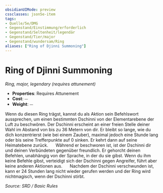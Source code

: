 ```yaml
---
obsidianUIMode: preview
cssclasses: json5e-item
tags:
- Quelle/5e/DMG
- Gegenstand/Einstimmung/erforderlich
- Gegenstand/Seltenheit/legendär
- Gegenstand/Tier/major
- Gegenstand/wundersam/Ring
aliases: ["Ring of Djinni Summoning"]
---
```

# Ring of Djinni Summoning
*Ring, major, legendary (requires attunement)*  

- **Properties**: Requires Attunement
- **Cost**: ⏤
- **Weight**: ⏤

Wenn du diesen Ring trägst, kannst du als Aktion sein Befehlswort aussprechen, um einen bestimmten Dschinni von der Elementarebene der Luft zu beschwören. Der Dschinni erscheint an einer freien Stelle deiner Wahl im Abstand von bis zu 36 Metern von dir. Er bleibt so lange, wie du dich konzentrierst (wie bei einem Zauber), maximal jedoch eine Stunde lang oder bis seine Trefferpunkte auf 0 sinken. Er kehrt dann auf seine Heimatebene zurück.
$\quad$ Während er beschworen ist, ist der Dschinni dir und deinen Verbündeten gegenüber freundlich. Er gehorcht deinen Befehlen, unabhängig von der Sprache, in der du sie gibst. Wenn du ihm keine Befehle gibst, verteidigt sich der Dschinni gegen Angreifer, führt aber keine anderen Aktionen aus.
$\quad$ Nachdem der Dschinni verschwunden ist, kann er 24 Stunden lang nicht wieder gerufen werden und der Ring wird nichtmagisch, wenn der Dschinni stirbt.

*Source: SRD / Basic Rules*